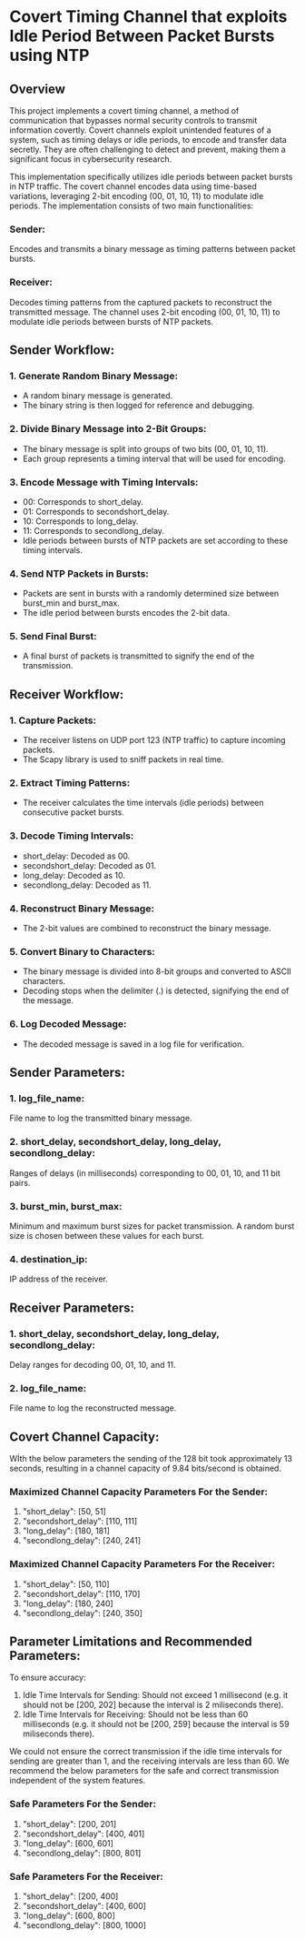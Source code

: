 # Covert Timing Channel that exploits Idle Period Between Packet Bursts using NTP

## Overview
This project implements a covert timing channel, a method of communication that bypasses normal security controls to transmit information covertly. Covert channels exploit unintended features of a system, such as timing delays or idle periods, to encode and transfer data secretly. They are often challenging to detect and prevent, making them a significant focus in cybersecurity research.

This implementation specifically utilizes idle periods between packet bursts in NTP traffic. The covert channel encodes data using time-based variations, leveraging 2-bit encoding (00, 01, 10, 11) to modulate idle periods. The implementation consists of two main functionalities:
### Sender: 
Encodes and transmits a binary message as timing patterns between packet bursts.
### Receiver: 
Decodes timing patterns from the captured packets to reconstruct the transmitted message. The channel uses 2-bit encoding (00, 01, 10, 11) to modulate idle periods between bursts of NTP packets.

## Sender Workflow:
### 1. Generate Random Binary Message:
- A random binary message is generated.
- The binary string is then logged for reference and debugging.

### 2. Divide Binary Message into 2-Bit Groups:
- The binary message is split into groups of two bits (00, 01, 10, 11).
- Each group represents a timing interval that will be used for encoding.

### 3. Encode Message with Timing Intervals:
- 00: Corresponds to short_delay.
- 01: Corresponds to secondshort_delay.
- 10: Corresponds to long_delay.
- 11: Corresponds to secondlong_delay.
- Idle periods between bursts of NTP packets are set according to these timing intervals.

### 4. Send NTP Packets in Bursts:
- Packets are sent in bursts with a randomly determined size between burst_min and burst_max.
- The idle period between bursts encodes the 2-bit data.

### 5. Send Final Burst:
- A final burst of packets is transmitted to signify the end of the transmission.


## Receiver Workflow:
### 1. Capture Packets:
- The receiver listens on UDP port 123 (NTP traffic) to capture incoming packets.
- The Scapy library is used to sniff packets in real time.

### 2. Extract Timing Patterns:
- The receiver calculates the time intervals (idle periods) between consecutive packet bursts.

### 3. Decode Timing Intervals:
- short_delay: Decoded as 00.
- secondshort_delay: Decoded as 01.
- long_delay: Decoded as 10.
- secondlong_delay: Decoded as 11.

### 4. Reconstruct Binary Message:
- The 2-bit values are combined to reconstruct the binary message.

### 5. Convert Binary to Characters:
- The binary message is divided into 8-bit groups and converted to ASCII characters.
- Decoding stops when the delimiter (.) is detected, signifying the end of the message.

### 6. Log Decoded Message:
- The decoded message is saved in a log file for verification.

## Sender Parameters:
### 1. log_file_name: 
File name to log the transmitted binary message.
### 2. short_delay, secondshort_delay, long_delay, secondlong_delay: 
Ranges of delays (in milliseconds) corresponding to 00, 01, 10, and 11 bit pairs.
### 3. burst_min, burst_max: 
Minimum and maximum burst sizes for packet transmission. A random burst size is chosen between these values for each burst.
### 4. destination_ip:
IP address of the receiver.

## Receiver Parameters:
### 1. short_delay, secondshort_delay, long_delay, secondlong_delay: 
Delay ranges for decoding 00, 01, 10, and 11.
### 2. log_file_name: 
File name to log the reconstructed message.

## Covert Channel Capacity:
Wİth the below parameters the sending of the 128 bit took approximately 13 seconds, resulting in a channel capacity of 9.84 bits/second is obtained.

### Maximized Channel Capacity Parameters For the Sender:
1) "short_delay": [50, 51]
2) "secondshort_delay": [110, 111]
3) "long_delay": [180, 181]
4) "secondlong_delay": [240, 241]

### Maximized Channel Capacity Parameters For the Receiver:
1) "short_delay": [50, 110]
2) "secondshort_delay": [110, 170]
3) "long_delay": [180, 240]
4) "secondlong_delay": [240, 350]

## Parameter Limitations and Recommended Parameters:
To ensure accuracy:
1) Idle Time Intervals for Sending: Should not exceed 1 millisecond (e.g. it should not be [200, 202] because the interval is 2 miliseconds there).
2) Idle Time Intervals for Receiving: Should not be less than 60 milliseconds (e.g. it should not be [200, 259] because the interval is 59 miliseconds there).

We could not ensure the correct transmission if the idle time intervals for sending are greater than 1, and the receiving intervals are less than 60. We recommend the below parameters for the safe and correct transmission independent of the system features.

### Safe Parameters For the Sender:
1) "short_delay": [200, 201]
2) "secondshort_delay": [400, 401]
3) "long_delay": [600, 601]
4) "secondlong_delay": [800, 801]

### Safe Parameters For the Receiver:
1) "short_delay": [200, 400]
2) "secondshort_delay": [400, 600]
3) "long_delay": [600, 800]
4) "secondlong_delay": [800, 1000]